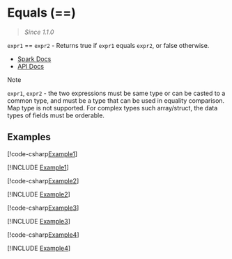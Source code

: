 ﻿# Equals (==)

> _Since 1.1.0_

`expr1` == `expr2` - Returns true if `expr1` equals `expr2`, or false otherwise.

* [Spark Docs](https://spark.apache.org/docs/3.2.2/api/sql/index.html#_13)
* [API Docs](xref:TypedSpark.NET.Columns.TypedColumn`3.op_Equality*)

> [!NOTE]
> `expr1`, `expr2` - the two expressions must be same type or can be casted to a
> common type, and must be a type that can be used in equality comparison. Map
> type is not supported. For complex types such array/struct, the data types of
> fields must be orderable.

## Examples

[!code-csharp[Example1](../../../TypedSpark.NET.Tests/Examples/Equals.cs#Example1)]

[!INCLUDE [Example1](../../../TypedSpark.NET.Tests/Examples/__examples__/Equals.Case1.md)]

[!code-csharp[Example2](../../../TypedSpark.NET.Tests/Examples/Equals.cs#Example2)]

[!INCLUDE [Example2](../../../TypedSpark.NET.Tests/Examples/__examples__/Equals.Case2.md)]

[!code-csharp[Example3](../../../TypedSpark.NET.Tests/Examples/Equals.cs#Example3)]

[!INCLUDE [Example3](../../../TypedSpark.NET.Tests/Examples/__examples__/Equals.Case3.md)]

[!code-csharp[Example4](../../../TypedSpark.NET.Tests/Examples/Equals.cs#Example4)]

[!INCLUDE [Example4](../../../TypedSpark.NET.Tests/Examples/__examples__/Equals.Case4.md)]

